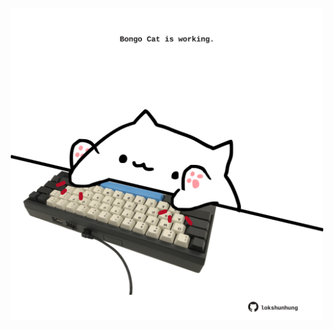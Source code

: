 <!-- built at 02/10/2024, 17:00:40 UTC -->
<p align="center">
  <img width="500" height="500" src="./ReadmeImage.svg">
</p>
